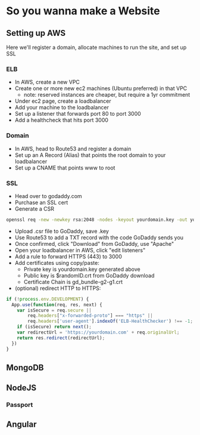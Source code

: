 # So you wanna make a Website

## Setting up AWS
Here we'll register a domain, allocate machines to run the site, and set up SSL

### ELB
* In AWS, create a new VPC
* Create one or more new ec2 machines (Ubuntu preferred) in that VPC
  * note: reserved instances are cheaper, but require a 1yr commitment
* Under ec2 page, create a loadbalancer
* Add your machine to the loadbalancer
* Set up a listener that forwards port 80 to port 3000
* Add a healthcheck that hits port 3000

### Domain
* In AWS, head to Route53 and register a domain
* Set up an A Record (Alias) that points the root domain to your loadbalancer
* Set up a CNAME that points www to root

### SSL
* Head over to godaddy.com
* Purchase an SSL cert
* Generate a CSR
```bash
openssl req -new -newkey rsa:2048 -nodes -keyout yourdomain.key -out yourdomain.csr
```
* Upload .csr file to GoDaddy, save .key
* Use Route53 to add a TXT record with the code GoDaddy sends you
* Once confirmed, click "Download" from GoDaddy, use "Apache"
* Open your loadbalancer in AWS, click "edit listeners"
* Add a rule to forward HTTPS (443) to 3000
* Add certificates using copy/paste:
  * Private key is yourdomain.key generated above
  * Public key is $randomID.crt from GoDaddy download
  * Certificate Chain is gd_bundle-g2-g1.crt
* (optional) redirect HTTP to HTTPS:
```js
if (!process.env.DEVELOPMENT) {
  App.use(function(req, res, next) {
    var isSecure = req.secure ||
        req.headers["x-forwarded-proto"] === "https" ||
        req.headers['user-agent'].indexOf('ELB-HealthChecker') !== -1;
    if (isSecure) return next();
    var redirectUrl = 'https://yourdomain.com' + req.originalUrl;
    return res.redirect(redirectUrl);
  })
}
```
## MongoDB

## NodeJS
### Passport

## Angular

## 
